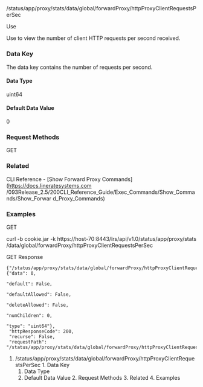 ##
/status/app/proxy/stats/data/global/forwardProxy/httpProxyClientRequestsPerSec

Use

Use to view the number of client HTTP requests per second received.

### Data Key

The data key contains the number of requests per second.

#### Data Type

uint64

#### Default Data Value

0

### Request Methods

GET

### Related

CLI Reference - [Show Forward Proxy Commands](https://docs.lineratesystems.com
/093Release_2.5/200CLI_Reference_Guide/Exec_Commands/Show_Commands/Show_Forwar
d_Proxy_Commands)

### Examples

GET

curl -b cookie.jar -k https://host-70:8443/lrs/api/v1.0/status/app/proxy/stats
/data/global/forwardProxy/httpProxyClientRequestsPerSec

GET Response

    
    {"/status/app/proxy/stats/data/global/forwardProxy/httpProxyClientRequestsPerSec": {"data": 0,
                                                                                         "default": False,
                                                                                         "defaultAllowed": False,
                                                                                         "deleteAllowed": False,
                                                                                         "numChildren": 0,
                                                                                         "type": "uint64"},
     "httpResponseCode": 200,
     "recurse": False,
     "requestPath": "/status/app/proxy/stats/data/global/forwardProxy/httpProxyClientRequestsPerSec"}
    

  1. /status/app/proxy/stats/data/global/forwardProxy/httpProxyClientRequestsPerSec
    1. Data Key
      1. Data Type
      2. Default Data Value
    2. Request Methods
    3. Related
    4. Examples

